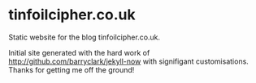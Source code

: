 # tinfoilcipher.co.uk

Static website for the blog tinfoilcipher.co.uk.

Initial site generated with the hard work of http://github.com/barryclark/jekyll-now with signifigant customisations. Thanks for getting me off the ground!
